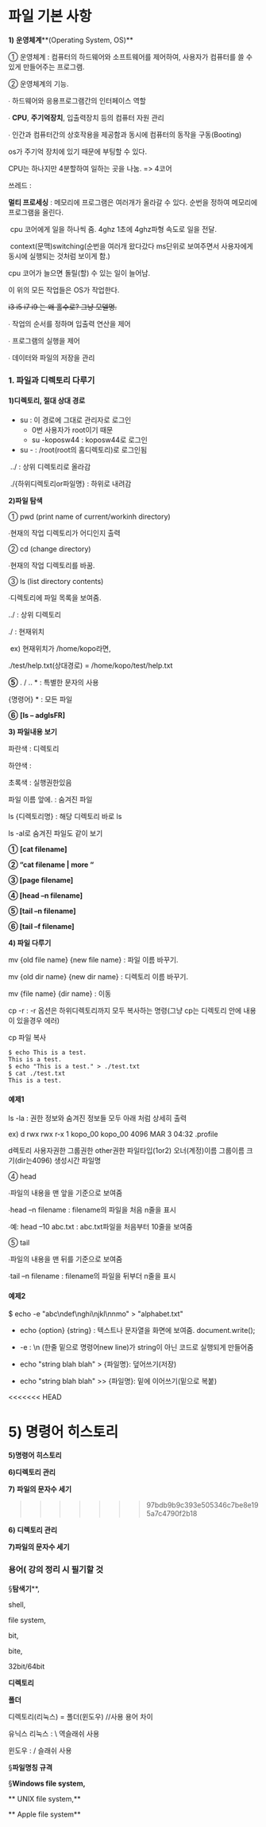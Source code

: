 # 파일 기본 사항

**1)** **운영체계****(Operating System, OS)**

① 운영체계 : 컴퓨터의 하드웨어와 소프트웨어를 제어하여, 사용자가 컴퓨터를 쓸 수 있게 만들어주는 프로그램.

② 운영체계의 기능.

∙ 하드웨어와 응용프로그램간의 인터페이스 역할

∙ **CPU**, **주기억장치**, 입출력장치 등의 컴퓨터 자원 관리



∙ 인간과 컴퓨터간의 상호작용을 제공함과 동시에 컴퓨터의 동작을 구동(Booting)

 os가 주기억 장치에 있기 때문에 부팅할 수 있다.



CPU는 하나지만 4분할하여 일하는 곳을 나눔. => 4코어

쓰레드 :

**멀티 프로세싱** : 메모리에 프로그램은 여러개가 올라갈 수 있다. 순번을 정하여 메모리에 프로그램을 올린다.

​	cpu 코어에게 일을 하나씩 줌. 4ghz 1초에 4ghz파형 속도로 일을  전달.

​	context(문맥)switching(순번을 여러개 왔다갔다 ms단위로 보여주면서 사용자에게 동시에 실행되는 것처럼 보이게 함.)

cpu 코어가 늘으면 돌릴(할) 수 있는 일이 늘어남.

이 위의 모든 작업들은 OS가 작업한다.

~~i3 i5 i7 i9 는 왜 홀수로? 그냥 모델명.~~



∙ 작업의 순서를 정하며 입출력 연산을 제어

∙ 프로그램의 실행을 제어

∙ 데이터와 파일의 저장을 관리





### 1. 파일과 디렉토리 다루기

#### 1)디렉토리, 절대 상대 경로

- su : 이 경로에 그대로 관리자로 로그인
  - 0번 사용자가 root이기 때문
  - su -koposw44 : koposw44로 로그인
- su - : /root(root의 홈디렉토리)로 로그인됨

​	 ../ : 상위 디렉토리로 올라감

​	./{하위디렉토리or파일명} : 하위로 내려감



 **2)파일 탐색**

① pwd (print name of current/workinh directory)

∙현재의 작업 디렉토리가 어디인지 출력

② cd (change directory)

∙현재의 작업 디렉토리를 바꿈.

③ ls (list directory contents)

∙디렉토리에 파일 목록을 보여줌.

../ : 상위 디렉토리

./ : 현재위치

​	ex) 현재위치가 /home/kopo라면,

./test/help.txt(상대경로) = /home/kopo/test/help.txt



**⑤** . / .. \* : 특별한 문자의 사용

 {명령어} * : 모든 파일

**⑥** **[ls – adglsFR]**



 **3) 파일내용 보기**

파란색 : 디렉토리

하얀색 : 

초록색 : 실행권한있음

파일 이름 앞에. : 숨겨진 파일

ls {디렉토리명} : 해당 디렉토리 바로 ls

ls -al로 숨겨진 파일도 같이 보기



**①** **[cat filename]** 

**② “cat filename | more “** 

**③ [page filename]**

**④ [head –n filename]** 

**⑤ [tail –n filename]** 

**⑥ [tail –f filename]**



 **4) 파일 다루기**

mv {old file name} {new file name} : 파일 이름 바꾸기.

mv {old dir name} {new dir name} : 디렉토리 이름 바꾸기.

mv {file name} {dir name} : 이동



cp -r : -r 옵션은 하위디렉토리까지 모두 복사하는 명령(그냥 cp는 디렉토리 안에 내용이 있을경우 에러)

cp 파일 복사

```
$ echo This is a test.
This is a test.
$ echo "This is a test." > ./test.txt
$ cat ./test.txt
This is a test.
```



#### 예제1

ls -la : 권한 정보와 숨겨진 정보들 모두 아래 처럼 상세히 출력

ex) d rwx rwx r-x   1   kopo_00 kopo_00   4096   MAR 3   04:32    .profile

d렉토리 사용자권한 그룹권한 other권한   파일타입(1or2)   오너(계정)이름 그룹이름      크기(dir는4096)   생성시간    파일명

④ head

∙파일의 내용을 맨 앞을 기준으로 보여줌

∙head –n filename : filename의 파일을 처음 n줄을 표시

∙예: head –10 abc.txt : abc.txt파일을 처음부터 10줄을 보여줌

⑤ tail

∙파일의 내용을 맨 뒤를 기준으로 보여줌

∙tail –n filename : filename의 파일을 뒤부더 n줄을 표시





#### 예제2

$ echo -e "abc\ndef\nghi\njkl\nnmo" > "alphabet.txt"

- echo {option} {string} : 텍스트나 문자열을 화면에 보여줌. document.write();

- -e : \n (한줄 밑으로 명령어new line)가 string이 아닌 코드로 실행되게 만들어줌

- echo "string blah blah" > {파일명}:  덮어쓰기(저장)
- echo "string blah blah" >> {파일명}:  밑에 이어쓰기(밑으로 복붙)

<<<<<<< HEAD


 **5) 명령어 히스토리**
=======
 **5)명령어 히스토리**

 **6)디렉토리 관리**

 **7)** **파일의 문자수 세기**
>>>>>>> 97bdb9b9c393e505346c7be8e195a7c4790f2b18

 **6) 디렉토리 관리**

 **7)파일의 문자수 세기**



























### 용어( 강의 정리 시 필기할 것



§**탐색기****, 

shell, 

file system, 

bit, 

bite, 

32bit/64bit







**디렉토리**

**폴더**

디렉토리(리눅스) = 폴더(윈도우) //사용 용어 차이

유닉스 리눅스 : \ 역슬래쉬 사용

윈도우 : / 슬래쉬 사용





§**파일명칭 규격**







§**Windows file system,**

** UNIX file system,**

** Apple file system**